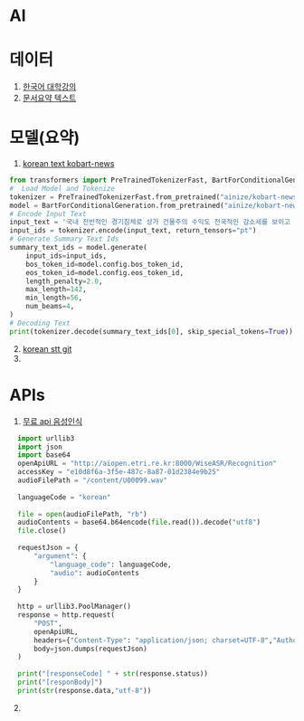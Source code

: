 # AI

# 데이터
1. [한국어 대학강의](https://aihub.or.kr/aihubdata/data/view.do?currMenu=115&topMenu=100&aihubDataSe=data&dataSetSn=71627)
2. [문서요약 텍스트](https://aihub.or.kr/aihubdata/data/view.do?currMenu=115&topMenu=100&aihubDataSe=realm&dataSetSn=97)

# 모델(요약)
1. [korean text kobart-news](https://huggingface.co/ainize/kobart-news)
```python
from transformers import PreTrainedTokenizerFast, BartForConditionalGeneration
#  Load Model and Tokenize
tokenizer = PreTrainedTokenizerFast.from_pretrained("ainize/kobart-news")
model = BartForConditionalGeneration.from_pretrained("ainize/kobart-news")
# Encode Input Text
input_text = '국내 전반적인 경기침체로 상가 건물주의 수익도 전국적인 감소세를 보이고 있는 것으로 나타났다. 수익형 부동산 연구개발기업 상가정보연구소는 한국감정원 통계를 분석한 결과 전국 중대형 상가 순영업소득(부동산에서 발생하는 임대수입, 기타수입에서 제반 경비를 공제한 순소득)이 1분기 ㎡당 3만4200원에서 3분기 2만5800원으로 감소했다고 17일 밝혔다. 수도권, 세종시, 지방광역시에서 순영업소득이 가장 많이 감소한 지역은 3분기 1만3100원을 기록한 울산으로, 1분기 1만9100원 대비 31.4% 감소했다. 이어 대구(-27.7%), 서울(-26.9%), 광주(-24.9%), 부산(-23.5%), 세종(-23.4%), 대전(-21%), 경기(-19.2%), 인천(-18.5%) 순으로 감소했다. 지방 도시의 경우도 비슷했다. 경남의 3분기 순영업소득은 1만2800원으로 1분기 1만7400원 대비 26.4% 감소했으며 제주(-25.1%), 경북(-24.1%), 충남(-20.9%), 강원(-20.9%), 전남(-20.1%), 전북(-17%), 충북(-15.3%) 등도 감소세를 보였다. 조현택 상가정보연구소 연구원은 "올해 내수 경기의 침체된 분위기가 유지되며 상가, 오피스 등을 비롯한 수익형 부동산 시장의 분위기도 경직된 모습을 보였고 오피스텔, 지식산업센터 등의 수익형 부동산 공급도 증가해 공실의 위험도 늘었다"며 "실제 올 3분기 전국 중대형 상가 공실률은 11.5%를 기록하며 1분기 11.3% 대비 0.2% 포인트 증가했다"고 말했다. 그는 "최근 소셜커머스(SNS를 통한 전자상거래), 음식 배달 중개 애플리케이션, 중고 물품 거래 애플리케이션 등의 사용 증가로 오프라인 매장에 영향을 미쳤다"며 "향후 지역, 콘텐츠에 따른 상권 양극화 현상은 심화될 것으로 보인다"고 덧붙였다.'
input_ids = tokenizer.encode(input_text, return_tensors="pt")
# Generate Summary Text Ids
summary_text_ids = model.generate(
    input_ids=input_ids,
    bos_token_id=model.config.bos_token_id,
    eos_token_id=model.config.eos_token_id,
    length_penalty=2.0,
    max_length=142,
    min_length=56,
    num_beams=4,
)
# Decoding Text
print(tokenizer.decode(summary_text_ids[0], skip_special_tokens=True))
```
2. [korean stt git](https://github.com/topics/korean-stt)
3.  
# APIs
1. [무료 api 음성인식](https://aiopen.etri.re.kr/guide/Recognition)
```python
  import urllib3
  import json
  import base64
  openApiURL = "http://aiopen.etri.re.kr:8000/WiseASR/Recognition"
  accessKey = "e10d8f6a-3f5e-487c-8a87-01d2384e9b25"
  audioFilePath = "/content/U00099.wav"
  
  languageCode = "korean"
   
  file = open(audioFilePath, "rb")
  audioContents = base64.b64encode(file.read()).decode("utf8")
  file.close()
   
  requestJson = {    
      "argument": {
          "language_code": languageCode,
          "audio": audioContents
      }
  }
   
  http = urllib3.PoolManager()
  response = http.request(
      "POST",
      openApiURL,
      headers={"Content-Type": "application/json; charset=UTF-8","Authorization": accessKey},
      body=json.dumps(requestJson)
  )
   
  print("[responseCode] " + str(response.status))
  print("[responBody]")
  print(str(response.data,"utf-8"))
```
2. 
